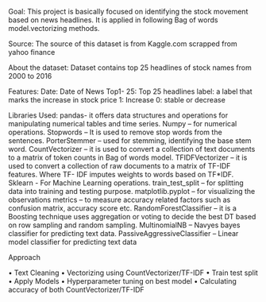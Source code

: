 Goal:
This project is basically focused on identifying the stock movement based on 
news headlines.
It is applied in following Bag of words model.vectorizing methods.

Source:
The source of this dataset is from Kaggle.com scrapped from yahoo finance

About the dataset:
Dataset contains top 25 headlines of stock names from 2000 to 2016 

Features:
Date: Date of News
Top1- 25: Top 25 headlines
label: a label that marks the increase in stock price
1: Increase
0: stable or decrease

Libraries Used:
pandas- it offers data structures and operations for manipulating numerical tables and time series.
Numpy – for numerical operations.
Stopwords – It is used to remove stop words from the sentences.
PorterStemmer – used for stemming, identifying the base stem word.
CountVectorizer – it is used to convert a collection of text documents to a matrix of token counts in Bag of words model.
TFIDFVectorizer – it is used to convert a collection of raw documents to a matrix of TF-IDF features. Where TF- IDF imputes weights to words based on TF*IDF.
Sklearn - For Machine Learning operations.
train_test_split – for splitting data into training and testing purpose.
matplotlib.pyplot – for visualizing the observations
metrics – to measure accuracy related factors such as confusion matrix, accuracy score etc.
RandomForestClassifier – it is a Boosting technique uses aggregation or voting to decide the best DT based on row sampling and random sampling.
MultinomialNB – Navyes bayes classifier for predicting text data.
PassiveAggressiveClassifier – Linear model classifier for predicting text data


Approach

•	Text Cleaning
•	Vectorizing using CountVectorizer/TF-IDF
•	Train test split
•	Apply Models
•	Hyperparameter tuning on best model
•	Calculating accuracy of both CountVectorizer/TF-IDF
